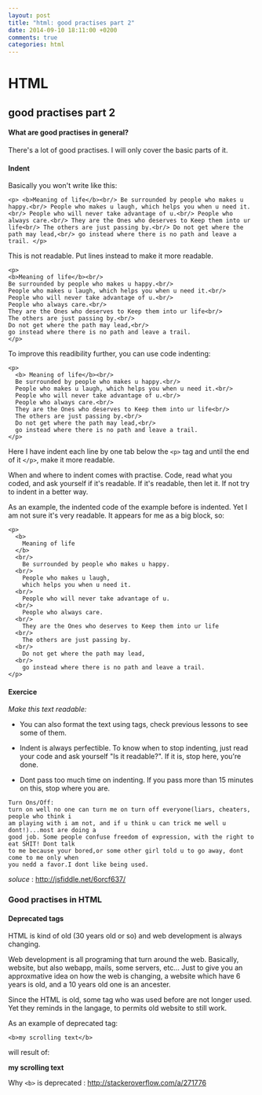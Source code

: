 ```yaml
---
layout: post
title: "html: good practises part 2"
date: 2014-09-10 18:11:00 +0200
comments: true
categories: html
---
```


HTML
====

good practises part 2
----
#### What are good practises in general?

There's a lot of good practises.
I will only cover the basic parts of it.

#### Indent

Basically you won't write like this:

```
<p> <b>Meaning of life</b><br/> Be surrounded by people who makes u happy.<br/> People who makes u laugh, which helps you when u need it.<br/> People who will never take advantage of u.<br/> People who always care.<br/> They are the Ones who deserves to Keep them into ur life<br/> The others are just passing by.<br/> Do not get where the path may lead,<br/> go instead where there is no path and leave a trail. </p>
```

This is not readable.
Put lines instead to make it more readable.

```
<p>
<b>Meaning of life</b><br/>
Be surrounded by people who makes u happy.<br/>
People who makes u laugh, which helps you when u need it.<br/>
People who will never take advantage of u.<br/>
People who always care.<br/>
They are the Ones who deserves to Keep them into ur life<br/>
The others are just passing by.<br/>
Do not get where the path may lead,<br/>
go instead where there is no path and leave a trail.
</p>
```

To improve this readibility further, you can use code indenting:

```
<p>
  <b> Meaning of life</b><br/>
  Be surrounded by people who makes u happy.<br/>
  People who makes u laugh, which helps you when u need it.<br/>
  People who will never take advantage of u.<br/>
  People who always care.<br/>
  They are the Ones who deserves to Keep them into ur life<br/>
  The others are just passing by.<br/>
  Do not get where the path may lead,<br/>
  go instead where there is no path and leave a trail.
</p>
```

Here I have indent each line by one tab below the ``<p>`` tag and 
until the end of it ``</p>``, make it more readable.

When and where to indent comes with practise.
Code, read what you coded, and ask yourself if it's readable.
If it's readable, then let it. If not try to indent in a
better way.

As an example, the indented code of the example before is indented.
Yet I am not sure it's very readable. It appears for me as a big 
block, so:

```
<p>
  <b>
    Meaning of life
  </b>
  <br/>
    Be surrounded by people who makes u happy.
  <br/>
    People who makes u laugh,
    which helps you when u need it.
  <br/>
    People who will never take advantage of u.
  <br/>
    People who always care.
  <br/>
    They are the Ones who deserves to Keep them into ur life
  <br/>
    The others are just passing by.
  <br/>
    Do not get where the path may lead,
  <br/>
    go instead where there is no path and leave a trail.
</p>
```

#### Exercice

_Make this text readable:_

  * You can also format the text using tags, check previous lessons to see
  some of them.

  * Indent is always perfectible. To know when to stop indenting, just read your code
  and ask yourself "Is it readable?". If it is, stop here, you're done.

  * Dont pass too much time on indenting. If you pass more than 15 minutes on this, stop
  where you are.

```
Turn Ons/Off:
turn on well no one can turn me on turn off everyone(liars, cheaters, people who think i
am playing with i am not, and if u think u can trick me well u dont!)...most are doing a
good job. Some people confuse freedom of expression, with the right to eat SHIT! Dont talk
to me because your bored,or some other girl told u to go away, dont come to me only when
you nedd a favor.I dont like being used.
```

_soluce_ : http://jsfiddle.net/6orcf637/

### Good practises in HTML

#### Deprecated tags

HTML is kind of old (30 years old or so) and web development is always changing.

Web development is all programing that turn around the web.
Basically, website, but also webapp, mails, some servers, etc...
Just to give you an approxmative idea on how the web is changing, a website
which have 6 years is old, and a 10 years old one is an ancester.

Since the HTML is old, some tag who was used before are not longer used.
Yet they reminds in the langage, to permits old website to still work.

As an example of deprecated tag:

```
<b>my scrolling text</b>
```

will result of:

<b>my scrolling text</b>

Why ``<b>`` is deprecated : http://stackeroverflow.com/a/271776

